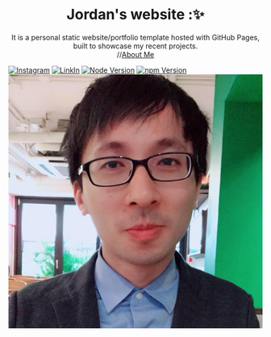 <br />
<p align="center">
  <h1 align="center">Jordan's website :✨</h1>
   
  <p align="center">
    It is a personal static website/portfolio template hosted with GitHub Pages, built to showcase my recent projects.
    <br />
    //<a href="https://j40pl7llyccl.github.io/home">About Me</a>
    <br />
  </p>
</p>

[![Instagram](https://img.shields.io/badge/Instagram-JordanLiu-red)](https://www.instagram.com/j40pl7lly/)
[![LinkIn](https://img.shields.io/badge/LinkIn-JordanLiu-blue)](https://www.linkedin.com/in/hsinkuo-liu-51b889273/)
[![Node Version](https://img.shields.io/static/v1?label=Node&message=v18.13.0&color=green)](https://nodejs.org)
[![npm Version](https://img.shields.io/static/v1?label=npm&message=9.8.0)](https://nodejs.org)
[![Site preview](/public/liu.jpg)](https://j40pl7lly.github.io/home)
